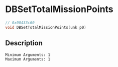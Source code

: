 # DBSetTotalMissionPoints
```c
// 0x00433c60
void DBSetTotalMissionPoints(unk p0)
```
## Description
```
Minimum Arguments: 1
Maximum Arguments: 1
```
